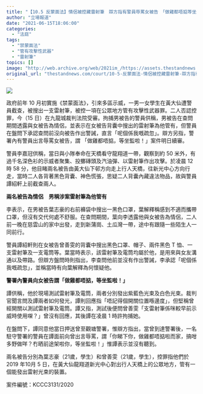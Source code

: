```yaml
---
title: "【10.5 反蒙面法】情侶被控藏雷射筆　辯方指有警員辱罵女被告　「做雞都唔掂等坐監啦」"
author: "立場報道"
date: "2021-06-15T18:06:00"
categories:
  - "法庭"
tags:
  - "禁蒙面法"
  - "管有攻擊性武器"
  - "雷射筆"
topics: []
image: "http://web.archive.org/web/2021im_/https://assets.thestandnews.com/media/photos/11-1120copy_nXKxx.png"
original_url: "thestandnews.com/court/10-5-反蒙面法-情侶被控藏雷射筆-辯方指有警員辱罵女被告-做雞都唔掂等坐監啦"
---
```

![](http://web.archive.org/web/2021im_/https://assets.thestandnews.com/media/photos/11-1120copy_nXKxx.png)

政府前年 10 月初實施《禁蒙面法》，引來多區示威，一男一女學生在黃大仙遭警員截查，被搜出一支雷射筆，被控一項在公眾地方管有攻擊性武器罪。二人否認控罪，今（15 日）在九龍城裁判法院受審。拘捕男被告的警員供稱，男被告在查問期間透露與女被告為情侶，並表示在女被告背囊中搜出的雷射筆為他管有，但警員在盤問下承認查問前沒向被告作出警誡，直言「呢個係我嘅疏忽」。辯方另指，警署內有警員出言辱罵女被告，謂 「做雞都唔掂，等坐監啦！」案件明日續審。

警員李嘉冠供稱，當日與小隊奉命在天橋看守龍翔道一帶，觀察到約 50 米外，有過千名深色衫的示威者聚集、投擲磚頭及汽油彈、以雷射筆作出攻擊。於凌晨 12 時 58 分，他目睹兩名被告由黃大仙下邨方向走上行人天橋，往新光中心方向行走，當時二人各背著黑色背囊、神色慌張，思疑二人背囊內藏違法物品，故與警員譚紹軒上前截查兩人。

**兩名被告為情侶　男稱涉案雷射筆為他管有**

李表示，在男被告葉志豪的右前褲袋中搜出一黑色口罩，葉解釋稱感到不適而攜帶口罩，但沒有交代何處不舒服。在查問期間，葉向李透露他與女被告為情侶，二人前一晚在慈雲山的家中出發，走到新蒲崗、土瓜灣一帶，途中有跟隨一些陌生人一同前行。

警員譚紹軒則在女被告曾善雯的背囊中搜出黑色口罩、帽子、兩件黑色 T 恤、一支雷射筆及一支電筒等。葉當時表示，該雷射筆及電筒均屬於他，是用來與女友溝通以及帶路。但辯方盤問時則指出，李查問他前並沒有作出警誡，李承認「呢個係我嘅疏忽」，並稱當時有向葉解釋為何懷疑他。

**警署內警員向女被告謂「做雞都唔掂，等坐監啦！」**

譚供稱，他於現場測試雷射筆及電筒，兩者分別發出紫藍色光束及白色光束。裁判官聞言問及譚兩者如何發光，譚則回應指「唔記得個開關位置喺邊度」，但堅稱曾經開關以測試雷射筆及電筒。譚又指，測試後便問曾善雯「支雷射筆係咪較早前示威時使用㗎？」曾沒有回應，其後譚在凌晨 1 時許拘捕她。

在盤問下，譚同意他當日押送曾至觀塘警署，惟辯方指出，當曾到達警署後，一名駐守警署的警員在譚面前向曾出言辱罵，謂「你睇下你，做雞都唔掂啦而家，搞咁多野做咩？冇晒前途架啦你，等坐監啦！」惟譚表示並沒有聽到。

兩名被告分別為葉志豪（21歲，學生）和曾善雯（21歲，學生），控罪指他們於 2019 年10月 5 日，在黃大仙龍翔道新光中心對出行人天橋上的公眾地方，管有一個能發出雷射光束的裝置。

案件編號：KCCC3131/2020